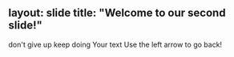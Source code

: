 layout: slide
title: "Welcome to our second slide!"
---
don't give up
keep doing
Your text
Use the left arrow to go back!

